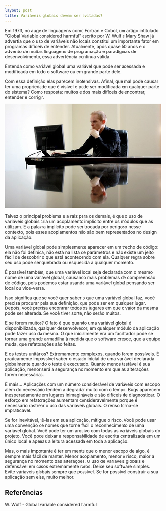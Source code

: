 ```yaml
---
layout: post
title: Variáveis globais devem ser evitadas?
---
```


Em 1973, no auge de linguagens como Fortran e Cobol, um artigo intitulado "Global Variable considered harmful" escrito por W. Wulf e Mary Shaw já advertia que o uso de variáveis não locais constitui um importante fator em programas difíceis de entender. Atualmente, após quase 50 anos e o advento de muitas linguagens de programação e paradigmas de desenvolvimento, essa advertência continua válida.

Entenda como variável global uma variável que pode ser acessada e modificada em todo o software ou em grande parte dele. 
 
Com essa definição elas parecem inofensivas. Afinal, que mal pode causar ter uma propriedade que é visível e pode ser modificada em qualquer parte do sistema? Como resposta: muitos e dos mais difíceis de encontrar, entender e corrigir.

![Homem pensando](images/global-variable.jpg) 

Talvez o principal problema e a raiz para os demais, é que o uso de variáveis globais cria um acoplamento implícito entre os módulos que as utilizam. E a palavra implícito pode ser trocada por perigoso nesse contexto, pois esses acoplamentos não são bem representados no design da aplicação.

Uma variável global pode simplesmente aparecer em um trecho de código: ela não foi definida, não está na lista de parâmetros e não existe um jeito fácil de descobrir o que está acontecendo com ela. Qualquer regra sobre seu uso pode ser quebrada ou esquecida a qualquer momento.

É possível também, que uma variável local seja declarada com o mesmo nome de uma variável global, causando mais problemas de compreensão de código, pois podemos estar usando uma variável global pensando ser local ou vice-versa.

Isso significa que se você quer saber o que uma variável global faz, você precisa procurar pela sua definição, que pode ser em qualquer lugar. Depois, você precisa encontrar todos os lugares em que o valor da mesma pode ser alterada. Se você tiver sorte, não serão muitos.

E se forem muitos? O fato é que quando uma variável global é disponibilizada, qualquer desenvolvedor, em qualquer módulo da aplicação pode fazer uso da mesma. O que inicialmente era um facilitador pode se tornar uma grande armadilha à medida que o software cresce, que a equipe muda, que refatorações são feitas.
 
E os testes unitários? Extremamente complexos, quando forem possíveis. É praticamente impossível saber o estado inicial de uma variável declarada globalmente quando o teste é executado. Quanto menos testável é sua aplicação, menor será a segurança no momento em que as alterações forem necessárias.

E mais... Aplicações com um número considerável de variáveis com escopo além do necessário tendem a degradar muito com o tempo. Bugs aparecem inesperadamente em lugares inimagináveis e são difíceis de diagnosticar. O esforço em refatorações aumentam consideravelmente porque é necessário rastrear o uso das variáveis globais. O reúso torna-se impraticável.

Se for inevitável, tê-las em sua aplicação, mitigue o risco. Você pode usar uma convenção de nomes que torne fácil o reconhecimento de uma variável global. Você pode ter um arquivo com todas as variáveis globais do projeto. Você pode deixar a responsabilidade de escrita centralizada em um único local e apenas a leitura acessada em toda a aplicação. 

Mas, o mais importante é ter em mente que o menor escopo de algo, é sempre mais fácil de manter. Menor acoplamento, menor o risco, maior a segurança no momento das alterações. O uso de variáveis globais é defensável em casos extremamente raros. Deixe seu software simples. Evite váriaveis globais sempre que possível. Se for possível construir a sua aplicação sem elas, muito melhor.

## Referências

W. Wulf - Global variable considered harmful
